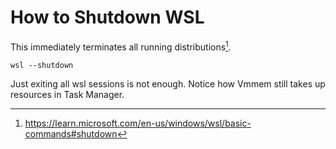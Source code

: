 # How to Shutdown WSL
This immediately terminates all running distributions[^1].
```
wsl --shutdown
```

Just exiting all wsl sessions is not enough. Notice how Vmmem still takes up resources in Task Manager.

[^1]: https://learn.microsoft.com/en-us/windows/wsl/basic-commands#shutdown